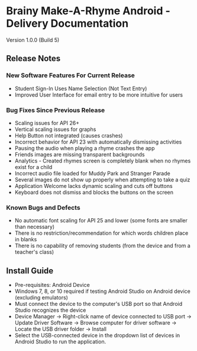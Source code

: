 # Brainy Make-A-Rhyme Android - Delivery Documentation
Version 1.0.0 (Build 5)

## Release Notes

### New Software Features For Current Release

* Student Sign-In Uses Name Selection (Not Text Entry)
* Improved User Interface for email entry to be more intuitive for users

### Bug Fixes Since Previous Release

* Scaling issues for API 26+
* Vertical scaling issues for graphs
* Help Button not integrated (causes crashes)
* Incorrect behavior for API 23 with automatically dismissing activities
* Pausing the audio when playing a rhyme crashes the app
* Friends images are missing transparent backgrounds
* Analytics - Created rhymes screen is completely blank when no rhymes exist for a child
* Incorrect audio file loaded for Muddy Park and Stranger Parade
* Several images do not show up properly when attempting to take a quiz
* Application Welcome lacks dynamic scaling and cuts off buttons
* Keyboard does not dismiss and blocks the buttons on the screen


### Known Bugs and Defects

* No automatic font scaling for API 25 and lower (some fonts are smaller than necessary)
* There is no restriction/recommendation for which words children place in blanks
* There is no capability of removing students (from the device and from a teacher's class)

## Install Guide
* Pre-requisites: Android Device
* Windows 7, 8, or 10 required if testing Android Studio on Android device (excluding emulators)
* Must connect the device to the computer's USB port so that Android Studio recognizes the device
* Device Manager -> Right-click name of device connected to USB port -> Update Driver Software ->
  Browse computer for driver software -> Locate the USB driver folder -> Install
* Select the USB-connected device in the dropdown list of devices in Android Studio to run the application.
